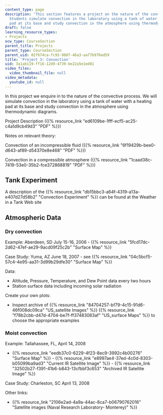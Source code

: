 ```yaml
---
content_type: page
description: 'This section features a project on the nature of the convective process.
  Students simulate convection in the laboratory using a tank of water with a heating
  pad at its base and study convection in the atmosphere using thermodynamic diagrams. '
draft: false
learning_resource_types:
- Projects
ocw_type: CourseSection
parent_title: Projects
parent_type: CourseSection
parent_uid: 02f674ca-fc93-9887-46a3-aa77b970ad59
title: 'Project 3: Convection'
uid: 3a1ab119-ff16-12d9-4739-be22a5e1ed81
video_files:
  video_thumbnail_file: null
video_metadata:
  youtube_id: null
---
```

In this project we enquire in to the nature of the convective process. We will simulate convection in the laboratory using a tank of water with a heating pad at its base and study convection in the atmosphere using thermodynamic diagrams.

Project Description ({{% resource_link "ed6109be-1fff-ecf5-ac25-c4a1d9cb49d3" "PDF" %}})

Notes on relevant theory:

Convection of an incompressible fluid ({{% resource_link "6f19429b-bee0-d643-af89-d54370e8e468" "PDF" %}})

Convection in a compressible atmosphere ({{% resource_link "1caad38c-7419-53e0-35b2-fce372868819" "PDF" %}})

## Tank Experiment

A description of the {{% resource_link "db15bbc3-a64f-4319-a13a-e407d27d58b2" "Convection Experiment" %}} can be found at the Weather in a Tank Web site

## Atmospheric Data

### Dry convection

Example: Aberdeen, SD July 15-16, 2006 - {{% resource_link "5fcd17dc-2d62-47ef-ae29-9acd09f25c2b" "Surface Map" %}}

Case Study: Yuma, AZ June 18, 2007 - see {{% resource_link "04c5bcf5-57c4-4e95-aa31-3d99b29dfe30" "Surface Map" %}}

Data:

- Altitude, Pressure, Temperature, and Dew Point data every two hours 
- Station surface data including incoming solar radiation 

Create your own plots:

- Inspect archive of {{% resource_link "84704257-bf79-4c15-91d6-46f008dc09ca" "US\_satellite Images" %}} {{% resource_link "f78b2cbb-d47d-4704-be7f-ff37483083af" "US\_surface Maps" %}} to choose the appropriate examples

### Moist convection

Example: Tallahassee, FL, April 14, 2008

- {{% resource_link "eedb37c0-6229-4f23-8ec9-3992c4b00276" "Surface Map" %}} - {{% resource_link "e8997ae4-37ed-4c0d-8303-b05099ba9ad3" "Current IR Satellite Image" %}} - {{% resource_link "32502b27-f391-41b6-b843-13cfbbf3c653" "Archived IR Satellite Image" %}}

Case Study: Charleston, SC April 13, 2008

Other links:

- {{% resource_link "2106e2ad-4a9a-44ac-8ca7-b06790762016" "Satellite images (Naval Research Laboratory- Monterey)" %}}